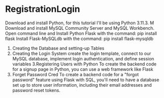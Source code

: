# RegistrationLogin
Download and install Python, for this tutorial I'll be using Python 3.11.3. M 
Download and install MySQL Community Server and MySQL Workbench. 
Open command line and Install Python Flask with the command: pip install flask
Install Flask-MySQLdb with the command: pip install flask-mysqldb
 
1. Creating the Database and setting-up Tables
2. Creating the Login System
 create the login template, connect to our MySQL database, implement login authentication, and define session variables
3.Registering Users with Python
  To create the backend code for a signup page in Python, you can use a web framework like Flask
4. Forget Password Cred
   To create a backend code for a "forgot password" feature using Flask with SQL, you'll need to have a database set up to store user information, including their email addresses and password reset tokens.
